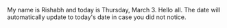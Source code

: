 My name is Rishabh and today is Thursday, March 3. Hello all. The date will automatically update to today's date in case you did not notice.
